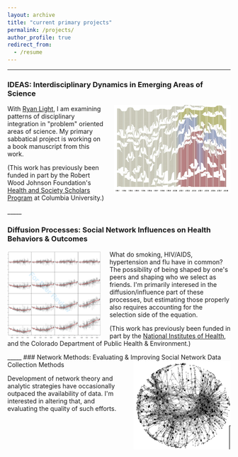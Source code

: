 ```yaml
---
layout: archive
title: "current primary projects"
permalink: /projects/
author_profile: true
redirect_from:
  - /resume
---
```

_____

### IDEAS: Interdisciplinary Dynamics in Emerging Areas of Science
<img style="float:right; padding-left: 20px" src="../images/PO_alluvial.png" height="200px;"/>

With [Ryan Light](https://sociology.uoregon.edu/profile/light/), I am examining patterns of disciplinary integration in "problem" oriented areas of science. My primary sabbatical project is working on a book manuscript from this work.

(This work has previously been funded in part by the Robert Wood Johnson Foundation's [Health and Society Scholars Program](http://www.healthandsocietyscholars.org/) at Columbia University.)

<div style="clear:both;"></div>
_____

### Diffusion Processes: Social Network Influences on Health Behaviors & Outcomes
<img style="float:left; padding-right: 20px" src="../images/JHSB_4by4.png" height="200px;"/>

What do smoking, HIV/AIDS, hypertension and flu have in common? The possibility of being shaped by one's peers and shaping who we select as friends. I'm primarily interesed in the diffusion/influence part of these processes, but estimating those properly also requires accounting for the selection side of the equation. 

(This work has previously been funded in part by the [National Institutes of Health](https://www.lrp.nih.gov/eligibility-programs#ex-disparities-content), and the Colorado Department of Public Health & Environment.)

<div style="clear:both;"></div>
_____
### Network Methods: Evaluating & Improving Social Network Data Collection Methods
<img style="float:right; padding-left: 20px" src="../images/FM_sample.png" height="200px;"/>

Development of network theory and analytic strategies have occasionally outpaced the availability of data. I'm interested in altering that, and evaluating the quality of such efforts.

